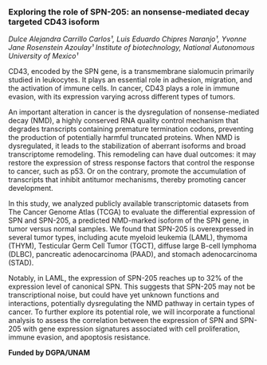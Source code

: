 ### Exploring the role of SPN-205: an nonsense-mediated decay targeted CD43 isoform
*Dulce Alejandra Carrillo Carlos¹, Luis Eduardo Chipres Naranjo¹, Yvonne Jane Rosenstein Azoulay¹*
*Institute of biotechnology, National Autonomous University of Mexico¹*

CD43, encoded by the SPN gene, is a transmembrane sialomucin primarily studied in leukocytes. It plays an essential role in adhesion, migration, and the activation of immune cells. In cancer, CD43 plays a role in immune evasion, with its expression varying across different types of tumors.

An important alteration in cancer is the dysregulation of nonsense-mediated decay (NMD), a highly conserved RNA quality control mechanism that degrades transcripts containing premature termination codons, preventing the production of potentially harmful truncated proteins. When NMD is dysregulated, it leads to the stabilization of aberrant isoforms and broad transcriptome remodeling. This remodeling can have dual outcomes: it may restore the expression of stress response factors that control the response to cancer, such as p53. Or on the contrary, promote the accumulation of transcripts that inhibit antitumor mechanisms, thereby promoting cancer development. 

In this study, we analyzed publicly available transcriptomic datasets from The Cancer Genome Atlas (TCGA) to evaluate the differential expression of SPN and SPN-205, a predicted NMD-marked isoform of the SPN gene, in tumor versus normal samples. We found that SPN-205 is overexpressed in several tumor types, including acute myeloid leukemia (LAML), thymoma (THYM), Testicular Germ Cell Tumor (TGCT), diffuse large B-cell lymphoma (DLBC), pancreatic adenocarcinoma (PAAD), and stomach adenocarcinoma (STAD). 

Notably, in LAML, the expression of SPN-205 reaches up to 32% of the expression level of canonical SPN. This suggests that SPN-205 may not be transcriptional noise, but could have yet unknown functions and interactions, potentially dysregulating the NMD pathway in certain types of cancer. To further explore its potential role, we will incorporate a functional analysis to assess the correlation between the expression of SPN and SPN-205 with gene expression signatures associated with cell proliferation, immune evasion, and apoptosis resistance. 

**Funded by DGPA/UNAM**
